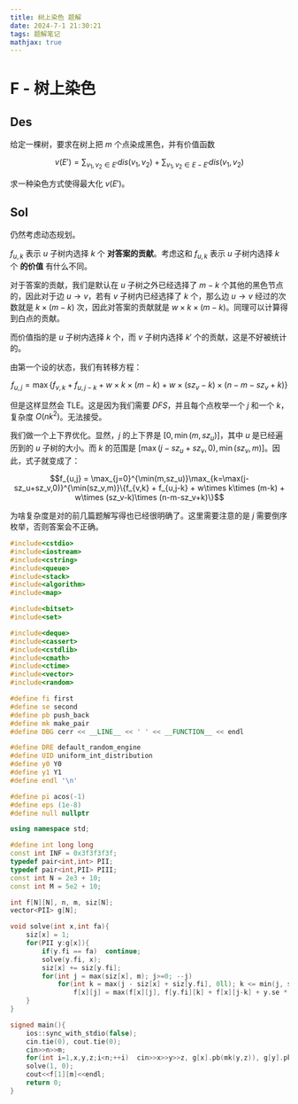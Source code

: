 ```yaml
---
title: 树上染色 题解
date: 2024-7-1 21:30:21
tags: 题解笔记
mathjax: true
---
```


# F - 树上染色

## Des

给定一棵树，要求在树上把 $m$ 个点染成黑色，并有价值函数

$$v(E') = \sum_{v_1,v_2\in E'} dis(v_1,v_2) + \sum_{v_1,v_2\in E-E'} dis(v_1,v_2)$$

求一种染色方式使得最大化 $v(E')$。

## Sol

仍然考虑动态规划。

$f_{u,k}$ 表示 $u$ 子树内选择 $k$ 个 **对答案的贡献**。考虑这和 $f_{u,k}$ 表示 $u$ 子树内选择 $k$ 个 **的价值** 有什么不同。

对于答案的贡献，我们是默认在 $u$ 子树之外已经选择了 $m-k$ 个其他的黑色节点的，因此对于边 $u\to v$，若有 $v$ 子树内已经选择了 $k$ 个，那么边 $u\to v$ 经过的次数就是 $k\times(m-k)$ 次，因此对答案的贡献就是 $w\times k\times (m-k)$。同理可以计算得到白点的贡献。

而价值指的是 $u$ 子树内选择 $k$ 个，而 $v$ 子树内选择 $k'$ 个的贡献，这是不好被统计的。

由第一个设的状态，我们有转移方程：

$$f_{u,j} = \max\{f_{v,k} + f_{u,j-k} + w\times k\times (m-k) + w\times (sz_v-k)\times (n-m-sz_v+k)\}$$

但是这样显然会 $\text{TLE}$。这是因为我们需要 $DFS$，并且每个点枚举一个 $j$ 和一个 $k$，复杂度 $O(nk^2)$。无法接受。

我们做一个上下界优化。显然，$j$ 的上下界是 $[0,\min(m,sz_u)]$，其中 $u$ 是已经遍历到的 $u$ 子树的大小。而 $k$ 的范围是 $[\max(j-sz_u+sz_v,0),\min(sz_v,m)]$。因此，式子就变成了：

$$f_{u,j} = \max_{j=0}^{\min(m,sz_u)}\max_{k=\max(j-sz_u+sz_v,0)}^{\min(sz_v,m)}\{f_{v,k} + f_{u,j-k} + w\times k\times (m-k) + w\times (sz_v-k)\times (n-m-sz_v+k)\}$$

为啥复杂度是对的前几篇题解写得也已经很明确了。这里需要注意的是 $j$ 需要倒序枚举，否则答案会不正确。

```cpp
#include<cstdio>
#include<iostream>
#include<cstring>
#include<queue>
#include<stack>
#include<algorithm>
#include<map>

#include<bitset>
#include<set>

#include<deque>
#include<cassert>
#include<cstdlib>
#include<cmath>
#include<ctime>
#include<vector>
#include<random>

#define fi first
#define se second
#define pb push_back
#define mk make_pair
#define DBG cerr << __LINE__ << ' ' << __FUNCTION__ << endl

#define DRE default_random_engine
#define UID uniform_int_distribution
#define y0 Y0
#define y1 Y1
#define endl '\n'

#define pi acos(-1)
#define eps (1e-8)
#define null nullptr

using namespace std;

#define int long long
const int INF = 0x3f3f3f3f;
typedef pair<int,int> PII;
typedef pair<int,PII> PIII;
const int N = 2e3 + 10;
const int M = 5e2 + 10;

int f[N][N], n, m, siz[N];
vector<PII> g[N];

void solve(int x,int fa){
	siz[x] = 1;
	for(PII y:g[x]){
		if(y.fi == fa)  continue;
		solve(y.fi, x);
		siz[x] += siz[y.fi];
		for(int j = max(siz[x], m); j>=0; --j)
			for(int k = max(j - siz[x] + siz[y.fi], 0ll); k <= min(j, siz[y.fi]); ++k)
				f[x][j] = max(f[x][j], f[y.fi][k] + f[x][j-k] + y.se * k * (m-k) + y.se * (siz[y.fi]-k) * (n-m-siz[y.fi]+k));	
	}
}

signed main(){
	ios::sync_with_stdio(false);
	cin.tie(0), cout.tie(0);
	cin>>n>>m;
	for(int i=1,x,y,z;i<n;++i)  cin>>x>>y>>z, g[x].pb(mk(y,z)), g[y].pb(mk(x,z));
	solve(1, 0);
	cout<<f[1][m]<<endl;
	return 0;
}
```